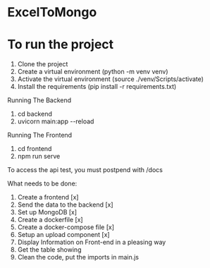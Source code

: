 # ExcelToMongo


# To run the project

1. Clone the project
2. Create a virtual environment (python -m venv venv)
3. Activate the virtual environment (source ./venv/Scripts/activate)
4. Install the requirements (pip install -r requirements.txt)

Running The Backend
1. cd backend
2. uvicorn main:app --reload

Running The Frontend
1. cd frontend
2. npm run serve



To access the api test, you must postpend with /docs


What needs to be done: 
1. Create a frontend [x]
2. Send the data to the backend [x]
3. Set up MongoDB [x]
4. Create a dockerfile [x]
5. Create a docker-compose file [x]
6. Setup an upload component [x]
7. Display Information on Front-end in a pleasing way
8. Get the table showing 
9. Clean the code, put the imports in main.js
